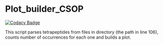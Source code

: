 # Plot_builder_CSOP

[![Codacy Badge](https://api.codacy.com/project/badge/Grade/2c814e4f84c54ec18f52224e0964eb3f)](https://www.codacy.com/app/elaygall/Plot_builder_CSOP?utm_source=github.com&amp;utm_medium=referral&amp;utm_content=elaygall/Plot_builder_CSOP&amp;utm_campaign=Badge_Grade)

This script parses tetrapeptides from files in directory (the path in line 106), counts number of occurrences for each one and builds a plot.

